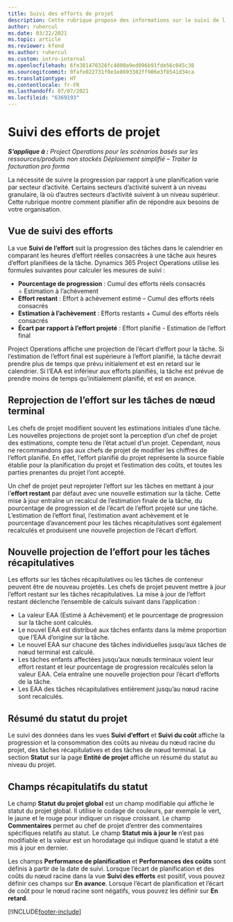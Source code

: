 ```yaml
---
title: Suivi des efforts de projet
description: Cette rubrique propose des informations sur le suivi de l’effort d’un projet et de la progression du travail.
author: ruhercul
ms.date: 03/22/2021
ms.topic: article
ms.reviewer: kfend
ms.author: ruhercul
ms.custom: intro-internal
ms.openlocfilehash: 6fe381470326fc4000a9ed096b91fde56c045c38
ms.sourcegitcommit: 0fafe022731f0e1e8693382ff906e3f8541d34ca
ms.translationtype: HT
ms.contentlocale: fr-FR
ms.lasthandoff: 07/07/2021
ms.locfileid: "6369193"
---
```

# <a name="project-effort-tracking"></a>Suivi des efforts de projet

_**S’applique à :** Project Operations pour les scénarios basés sur les ressources/produits non stockés Déploiement simplifié – Traiter la facturation pro forma_

La nécessité de suivre la progression par rapport à une planification varie par secteur d’activité. Certains secteurs d’activité suivent à un niveau granulaire, là où d’autres secteurs d’activité suivent à un niveau supérieur. Cette rubrique montre comment planifier afin de répondre aux besoins de votre organisation.

## <a name="effort-tracking-view"></a>Vue de suivi des efforts

La vue **Suivi de l’effort** suit la progression des tâches dans le calendrier en comparant les heures d’effort réelles consacrées à une tâche aux heures d’effort planifiées de la tâche. Dynamics 365 Project Operations utilise les formules suivantes pour calculer les mesures de suivi :

- **Pourcentage de progression** : Cumul des efforts réels consacrés ÷ Estimation à l’achèvement 
- **Effort restant** : Effort à achèvement estimé – Cumul des efforts réels consacrés 
- **Estimation à l’achèvement** : Efforts restants + Cumul des efforts réels consacrés 
- **Écart par rapport à l’effort projeté** : Effort planifié - Estimation de l’effort final

Project Operations affiche une projection de l’écart d’effort pour la tâche. Si l’estimation de l’effort final est supérieure à l’effort planifié, la tâche devrait prendre plus de temps que prévu initialement et est en retard sur le calendrier. Si l’EAA est inférieur aux efforts planifiés, la tâche est prévue de prendre moins de temps qu’initialement planifié, et est en avance.

## <a name="reprojecting-effort-on-leaf-node-tasks"></a>Reprojection de l’effort sur les tâches de nœud terminal

Les chefs de projet modifient souvent les estimations initiales d’une tâche. Les nouvelles projections de projet sont la perception d’un chef de projet des estimations, compte tenu de l’état actuel d’un projet. Cependant, nous ne recommandons pas aux chefs de projet de modifier les chiffres de l’effort planifié. En effet, l’effort planifié du projet représente la source fiable établie pour la planification du projet et l’estimation des coûts, et toutes les parties prenantes du projet l’ont accepté.

Un chef de projet peut reprojeter l’effort sur les tâches en mettant à jour l’**effort restant** par défaut avec une nouvelle estimation sur la tâche. Cette mise à jour entraîne un recalcul de l’estimation finale de la tâche, du pourcentage de progression et de l’écart de l’effort projeté sur une tâche. L’estimation de l’effort final, l’estimation avant achèvement et le pourcentage d’avancement pour les tâches récapitulatives sont également recalculés et produisent une nouvelle projection de l’écart d’effort.

## <a name="reprojection-of-effort-on-summary-tasks"></a>Nouvelle projection de l’effort pour les tâches récapitulatives

Les efforts sur les tâches récapitulatives ou les tâches de conteneur peuvent être de nouveau projetés. Les chefs de projet peuvent mettre à jour l’effort restant sur les tâches récapitulatives. La mise à jour de l’effort restant déclenche l’ensemble de calculs suivant dans l’application :

- La valeur EAA (Estimé à Achèvement) et le pourcentage de progression sur la tâche sont calculés.
- Le nouvel EAA est distribué aux tâches enfants dans la même proportion que l’EAA d’origine sur la tâche.
- Le nouvel EAA sur chacune des tâches individuelles jusqu’aux tâches de nœud terminal est calculé. 
- Les tâches enfants affectées jusqu’aux nœuds terminaux voient leur effort restant et leur pourcentage de progression recalculés selon la valeur EAA. Cela entraîne une nouvelle projection pour l’écart d’efforts de la tâche. 
- Les EAA des tâches récapitulatives entièrement jusqu’au nœud racine sont recalculés.


## <a name="project-status-summary"></a>Résumé du statut du projet

Le suivi des données dans les vues **Suivi d’effort** et **Suivi du coût** affiche la progression et la consommation des coûts au niveau du nœud racine du projet, des tâches récapitulatives et des tâches de nœud terminal. La section **Statut** sur la page **Entité de projet** affiche un résumé du statut au niveau du projet.

## <a name="status-summary-fields"></a>Champs récapitulatifs du statut

Le champ **Statut du projet global** est un champ modifiable qui affiche le statut du projet global. Il utilise le codage de couleurs, par exemple le vert, le jaune et le rouge pour indiquer un risque croissant. Le champ **Commentaires** permet au chef de projet d’entrer des commentaires spécifiques relatifs au statut. Le champ **Statut mis à jour le** n’est pas modifiable et la valeur est un horodatage qui indique quand le statut a été mis à jour en dernier.

Les champs **Performance de planification** et **Performances des coûts** sont définis à partir de la date de suivi. Lorsque l’écart de planification et des coûts du nœud racine dans la vue **Suivi des efforts** est positif, vous pouvez définir ces champs sur **En avance**. Lorsque l’écart de planification et l’écart de coût pour le nœud racine sont négatifs, vous pouvez les définir sur **En retard**.


[!INCLUDE[footer-include](../includes/footer-banner.md)]
